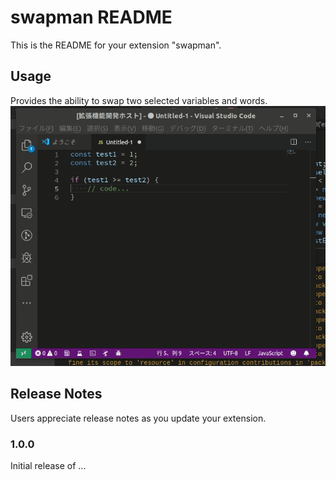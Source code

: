 # swapman README

This is the README for your extension "swapman".

## Usage

Provides the ability to swap two selected variables and words.
![Example of use](./example.gif)

## Release Notes

Users appreciate release notes as you update your extension.

### 1.0.0

Initial release of ...
